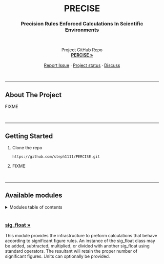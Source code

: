 <!-- PROJECT INTRO -->
<h1 align="center">PRECISE</h1>
<h3 align="center">Precision Rules Enforced Calculations In Scientific Environments</h3>

<br>
  <p align="center">
    Project GitHub Repo
    <br />
    <a href="https://github.com/steph1111/PERCISE"><strong>PERCISE »</strong></a>
    <br />
    <br />
    <a href="https://github.com/steph1111/PERCISE/issues">Report Issue</a>
    ·
    <a href="https://github.com/steph1111/PRECISE/projects?query=is%3Aopen">Project status</a>
    ·
    <a href="https://github.com/steph1111/PERCISE/discussions">Discuss</a>
  </p>
</div>

<br>

<!-- ABOUT THE PROJECT -->

---
## About The Project
FIXME

<br>

<!-- GETTING STARTED -->

---
## Getting Started

1. Clone the repo
   ```sh
   https://github.com/steph1111/PERCISE.git
   ```
2. FIXME 

<br>

<!-- USAGE -->

---
## Available modules
<!-- TABLE OF CONTENTS -->
<details>
  <summary>Modules table of contents</summary>
  <ol>
    <li><a href="#sig_float-">sig_float</a>
  </ol>
</details>
<br>



### [sig_float »](https://github.com/steph1111/PERCISE/tree/main/sig_float)

This module provides the infrastructure to preform calculations that behave according to significant figure rules. An instance of the sig_float class may be added, subtracted, multiplied, or divided with another sig_float using standard operators. The resultant will retain the proper number of significant figures. Units can optionally be provided.
